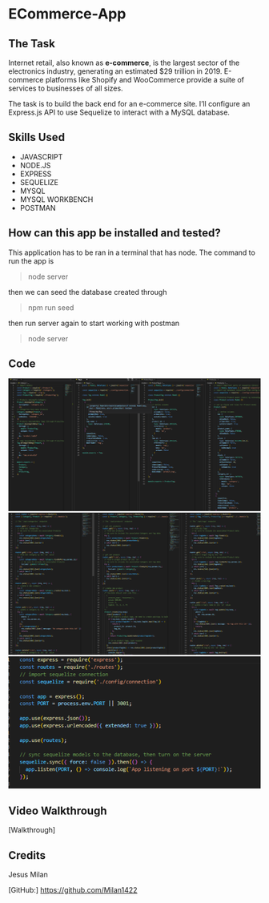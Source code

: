 # ECommerce-App

## The Task

Internet retail, also known as **e-commerce**, is the largest sector of the electronics industry, generating an estimated $29 trillion in 2019. E-commerce platforms like Shopify and WooCommerce provide a suite of services to businesses of all sizes.

The task is to build the back end for an e-commerce site. I’ll configure an Express.js API to use Sequelize to interact with a MySQL database.

## Skills Used
* JAVASCRIPT
* NODE.JS
* EXPRESS
* SEQUELIZE
* MYSQL
* MYSQL WORKBENCH
* POSTMAN

## How can this app be installed and tested?
This application has to be ran in a terminal that has node.
The command to run the app is 
> node server

then we can seed the database created through
> npm run seed

then run server again to start working with postman
> node server

## Code
![models](imgs/models.png)
![routes](imgs/routes.png)
![server](imgs/server.png)

## Video Walkthrough
[Walkthrough] 

## Credits

Jesus Milan

[GitHub:] https://github.com/Milan1422
